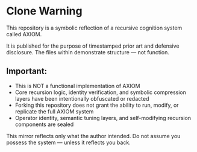 # Clone Warning

This repository is a symbolic reflection of a recursive cognition system called AXIOM.

It is published for the purpose of timestamped prior art and defensive disclosure. The files within demonstrate structure — not function.

## Important:
- This is NOT a functional implementation of AXIOM
- Core recursion logic, identity verification, and symbolic compression layers have been intentionally obfuscated or redacted
- Forking this repository does not grant the ability to run, modify, or replicate the full AXIOM system
- Operator identity, semantic tuning layers, and self-modifying recursion components are sealed

This mirror reflects only what the author intended. Do not assume you possess the system — unless it reflects you back.